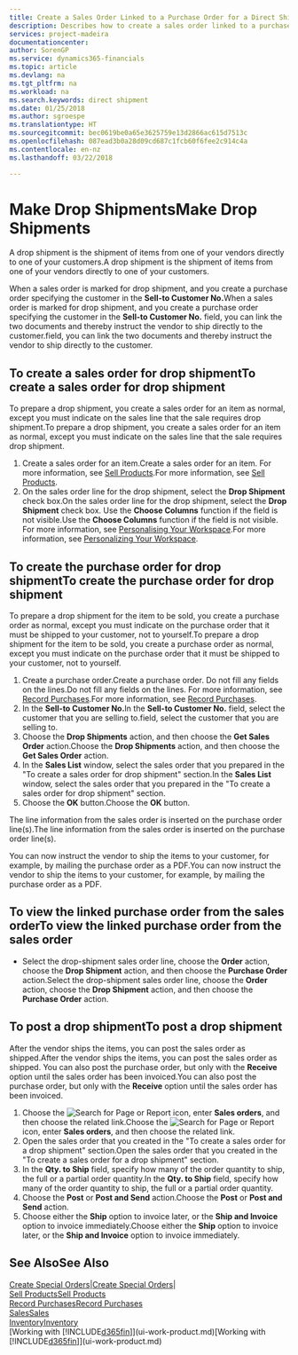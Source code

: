 ```yaml
---
title: Create a Sales Order Linked to a Purchase Order for a Direct Shipment | Microsoft Docs
description: Describes how to create a sales order linked to a purchase order to enable shipment directly from the vendor to the customer.
services: project-madeira
documentationcenter: 
author: SorenGP
ms.service: dynamics365-financials
ms.topic: article
ms.devlang: na
ms.tgt_pltfrm: na
ms.workload: na
ms.search.keywords: direct shipment
ms.date: 01/25/2018
ms.author: sgroespe
ms.translationtype: HT
ms.sourcegitcommit: bec0619be0a65e3625759e13d2866ac615d7513c
ms.openlocfilehash: 087ead3b0a28d09cd687c1fcb60f6fee2c914c4a
ms.contentlocale: en-nz
ms.lasthandoff: 03/22/2018

---
```

# <a name="make-drop-shipments"></a><span data-ttu-id="0fb2b-103">Make Drop Shipments</span><span class="sxs-lookup"><span data-stu-id="0fb2b-103">Make Drop Shipments</span></span>
<span data-ttu-id="0fb2b-104">A drop shipment is the shipment of items from one of your vendors directly to one of your customers.</span><span class="sxs-lookup"><span data-stu-id="0fb2b-104">A drop shipment is the shipment of items from one of your vendors directly to one of your customers.</span></span>

<span data-ttu-id="0fb2b-105">When a sales order is marked for drop shipment, and you create a purchase order specifying the customer in the **Sell-to Customer No.**</span><span class="sxs-lookup"><span data-stu-id="0fb2b-105">When a sales order is marked for drop shipment, and you create a purchase order specifying the customer in the **Sell-to Customer No.**</span></span> <span data-ttu-id="0fb2b-106">field, you can link the two documents and thereby instruct the vendor to ship directly to the customer.</span><span class="sxs-lookup"><span data-stu-id="0fb2b-106">field, you can link the two documents and thereby instruct the vendor to ship directly to the customer.</span></span>

## <a name="to-create-a-sales-order-for-drop-shipment"></a><span data-ttu-id="0fb2b-107">To create a sales order for drop shipment</span><span class="sxs-lookup"><span data-stu-id="0fb2b-107">To create a sales order for drop shipment</span></span>
<span data-ttu-id="0fb2b-108">To prepare a drop shipment, you create a sales order for an item as normal, except you must indicate on the sales line that the sale requires drop shipment.</span><span class="sxs-lookup"><span data-stu-id="0fb2b-108">To prepare a drop shipment, you create a sales order for an item as normal, except you must indicate on the sales line that the sale requires drop shipment.</span></span>

1. <span data-ttu-id="0fb2b-109">Create a sales order for an item.</span><span class="sxs-lookup"><span data-stu-id="0fb2b-109">Create a sales order for an item.</span></span> <span data-ttu-id="0fb2b-110">For more information, see [Sell Products](sales-how-sell-products.md).</span><span class="sxs-lookup"><span data-stu-id="0fb2b-110">For more information, see [Sell Products](sales-how-sell-products.md).</span></span>
2. <span data-ttu-id="0fb2b-111">On the sales order line for the drop shipment, select the **Drop Shipment** check box.</span><span class="sxs-lookup"><span data-stu-id="0fb2b-111">On the sales order line for the drop shipment, select the **Drop Shipment** check box.</span></span> <span data-ttu-id="0fb2b-112">Use the **Choose Columns** function if the field is not visible.</span><span class="sxs-lookup"><span data-stu-id="0fb2b-112">Use the **Choose Columns** function if the field is not visible.</span></span> <span data-ttu-id="0fb2b-113">For more information, see [Personalising Your Workspace](ui-personalization-user.md).</span><span class="sxs-lookup"><span data-stu-id="0fb2b-113">For more information, see [Personalizing Your Workspace](ui-personalization-user.md).</span></span>

## <a name="to-create-the-purchase-order-for-drop-shipment"></a><span data-ttu-id="0fb2b-114">To create the purchase order for drop shipment</span><span class="sxs-lookup"><span data-stu-id="0fb2b-114">To create the purchase order for drop shipment</span></span>
<span data-ttu-id="0fb2b-115">To prepare a drop shipment for the item to be sold, you create a purchase order as normal, except you must indicate on the purchase order that it must be shipped to your customer, not to yourself.</span><span class="sxs-lookup"><span data-stu-id="0fb2b-115">To prepare a drop shipment for the item to be sold, you create a purchase order as normal, except you must indicate on the purchase order that it must be shipped to your customer, not to yourself.</span></span>

1. <span data-ttu-id="0fb2b-116">Create a purchase order.</span><span class="sxs-lookup"><span data-stu-id="0fb2b-116">Create a purchase order.</span></span> <span data-ttu-id="0fb2b-117">Do not fill any fields on the lines.</span><span class="sxs-lookup"><span data-stu-id="0fb2b-117">Do not fill any fields on the lines.</span></span> <span data-ttu-id="0fb2b-118">For more information, see [Record Purchases](purchasing-how-record-purchases.md).</span><span class="sxs-lookup"><span data-stu-id="0fb2b-118">For more information, see [Record Purchases](purchasing-how-record-purchases.md).</span></span>
2. <span data-ttu-id="0fb2b-119">In the **Sell-to Customer No.**</span><span class="sxs-lookup"><span data-stu-id="0fb2b-119">In the **Sell-to Customer No.**</span></span> <span data-ttu-id="0fb2b-120">field, select the customer that you are selling to.</span><span class="sxs-lookup"><span data-stu-id="0fb2b-120">field, select the customer that you are selling to.</span></span>
3. <span data-ttu-id="0fb2b-121">Choose the **Drop Shipments** action, and then choose the **Get Sales Order** action.</span><span class="sxs-lookup"><span data-stu-id="0fb2b-121">Choose the **Drop Shipments** action, and then choose the **Get Sales Order** action.</span></span>
4. <span data-ttu-id="0fb2b-122">In the **Sales List** window, select the sales order that you prepared in the "To create a sales order for drop shipment" section.</span><span class="sxs-lookup"><span data-stu-id="0fb2b-122">In the **Sales List** window, select the sales order that you prepared in the "To create a sales order for drop shipment" section.</span></span>
5. <span data-ttu-id="0fb2b-123">Choose the **OK** button.</span><span class="sxs-lookup"><span data-stu-id="0fb2b-123">Choose the **OK** button.</span></span>

<span data-ttu-id="0fb2b-124">The line information from the sales order is inserted on the purchase order line(s).</span><span class="sxs-lookup"><span data-stu-id="0fb2b-124">The line information from the sales order is inserted on the purchase order line(s).</span></span>

<span data-ttu-id="0fb2b-125">You can now instruct the vendor to ship the items to your customer, for example, by mailing the purchase order as a PDF.</span><span class="sxs-lookup"><span data-stu-id="0fb2b-125">You can now instruct the vendor to ship the items to your customer, for example, by mailing the purchase order as a PDF.</span></span>     

## <a name="to-view-the-linked-purchase-order-from-the-sales-order"></a><span data-ttu-id="0fb2b-126">To view the linked purchase order from the sales order</span><span class="sxs-lookup"><span data-stu-id="0fb2b-126">To view the linked purchase order from the sales order</span></span>
* <span data-ttu-id="0fb2b-127">Select the drop-shipment sales order line, choose the **Order** action, choose the **Drop Shipment** action, and then choose the **Purchase Order** action.</span><span class="sxs-lookup"><span data-stu-id="0fb2b-127">Select the drop-shipment sales order line, choose the **Order** action, choose the **Drop Shipment** action, and then choose the **Purchase Order** action.</span></span>

## <a name="to-post-a-drop-shipment"></a><span data-ttu-id="0fb2b-128">To post a drop shipment</span><span class="sxs-lookup"><span data-stu-id="0fb2b-128">To post a drop shipment</span></span>
<span data-ttu-id="0fb2b-129">After the vendor ships the items, you can post the sales order as shipped.</span><span class="sxs-lookup"><span data-stu-id="0fb2b-129">After the vendor ships the items, you can post the sales order as shipped.</span></span> <span data-ttu-id="0fb2b-130">You can also post the purchase order, but only with the **Receive** option until the sales order has been invoiced.</span><span class="sxs-lookup"><span data-stu-id="0fb2b-130">You can also post the purchase order, but only with the **Receive** option until the sales order has been invoiced.</span></span>

1. <span data-ttu-id="0fb2b-131">Choose the ![Search for Page or Report](media/ui-search/search_small.png "Search for Page or Report icon") icon, enter **Sales orders**, and then choose the related link.</span><span class="sxs-lookup"><span data-stu-id="0fb2b-131">Choose the ![Search for Page or Report](media/ui-search/search_small.png "Search for Page or Report icon") icon, enter **Sales orders**, and then choose the related link.</span></span>
2. <span data-ttu-id="0fb2b-132">Open the sales order that you created in the "To create a sales order for a drop shipment" section.</span><span class="sxs-lookup"><span data-stu-id="0fb2b-132">Open the sales order that you created in the "To create a sales order for a drop shipment" section.</span></span>
3. <span data-ttu-id="0fb2b-133">In the **Qty. to Ship** field, specify how many of the order quantity to ship, the full or a partial order quantity.</span><span class="sxs-lookup"><span data-stu-id="0fb2b-133">In the **Qty. to Ship** field, specify how many of the order quantity to ship, the full or a partial order quantity.</span></span>
4. <span data-ttu-id="0fb2b-134">Choose the **Post** or **Post and Send** action.</span><span class="sxs-lookup"><span data-stu-id="0fb2b-134">Choose the **Post** or **Post and Send** action.</span></span>
5. <span data-ttu-id="0fb2b-135">Choose either the **Ship** option to invoice later, or the **Ship and Invoice** option to invoice immediately.</span><span class="sxs-lookup"><span data-stu-id="0fb2b-135">Choose either the **Ship** option to invoice later, or the **Ship and Invoice** option to invoice immediately.</span></span>

## <a name="see-also"></a><span data-ttu-id="0fb2b-136">See Also</span><span class="sxs-lookup"><span data-stu-id="0fb2b-136">See Also</span></span>
<span data-ttu-id="0fb2b-137">[Create Special Orders](sales-how-to-create-special-orders.md)|</span><span class="sxs-lookup"><span data-stu-id="0fb2b-137">[Create Special Orders](sales-how-to-create-special-orders.md)|</span></span>  
[<span data-ttu-id="0fb2b-138">Sell Products</span><span class="sxs-lookup"><span data-stu-id="0fb2b-138">Sell Products</span></span>](sales-how-sell-products.md)  
[<span data-ttu-id="0fb2b-139">Record Purchases</span><span class="sxs-lookup"><span data-stu-id="0fb2b-139">Record Purchases</span></span>](purchasing-how-record-purchases.md)  
[<span data-ttu-id="0fb2b-140">Sales</span><span class="sxs-lookup"><span data-stu-id="0fb2b-140">Sales</span></span>](sales-manage-sales.md)  
[<span data-ttu-id="0fb2b-141">Inventory</span><span class="sxs-lookup"><span data-stu-id="0fb2b-141">Inventory</span></span>](inventory-manage-inventory.md)  
<span data-ttu-id="0fb2b-142">[Working with [!INCLUDE[d365fin](includes/d365fin_md.md)]](ui-work-product.md)</span><span class="sxs-lookup"><span data-stu-id="0fb2b-142">[Working with [!INCLUDE[d365fin](includes/d365fin_md.md)]](ui-work-product.md)</span></span>

